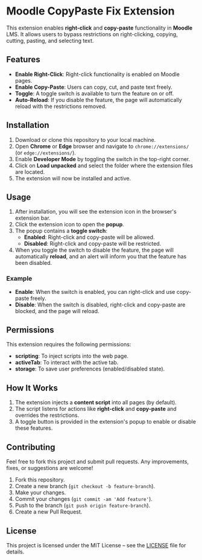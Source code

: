 # Moodle CopyPaste Fix Extension

This extension enables **right-click** and **copy-paste** functionality in **Moodle** LMS. It allows users to bypass restrictions on right-clicking, copying, cutting, pasting, and selecting text.

## Features

- **Enable Right-Click**: Right-click functionality is enabled on Moodle pages.
- **Enable Copy-Paste**: Users can copy, cut, and paste text freely.
- **Toggle**: A toggle switch is available to turn the feature on or off.
- **Auto-Reload**: If you disable the feature, the page will automatically reload with the restrictions removed.

## Installation

1. Download or clone this repository to your local machine.
2. Open **Chrome** or **Edge** browser and navigate to `chrome://extensions/` (or `edge://extensions/`).
3. Enable **Developer Mode** by toggling the switch in the top-right corner.
4. Click on **Load unpacked** and select the folder where the extension files are located.
5. The extension will now be installed and active.

## Usage

1. After installation, you will see the extension icon in the browser's extension bar.
2. Click the extension icon to open the **popup**.
3. The popup contains a **toggle switch**:
   - **Enabled**: Right-click and copy-paste will be allowed.
   - **Disabled**: Right-click and copy-paste will be restricted.
4. When you toggle the switch to disable the feature, the page will automatically **reload**, and an alert will inform you that the feature has been disabled.

### Example

- **Enable**: When the switch is enabled, you can right-click and use copy-paste freely.
- **Disable**: When the switch is disabled, right-click and copy-paste are blocked, and the page will reload.

## Permissions

This extension requires the following permissions:

- **scripting**: To inject scripts into the web page.
- **activeTab**: To interact with the active tab.
- **storage**: To save user preferences (enabled/disabled state).

## How It Works

1. The extension injects a **content script** into all pages (by default).
2. The script listens for actions like **right-click** and **copy-paste** and overrides the restrictions.
3. A toggle button is provided in the extension's popup to enable or disable these features.

## Contributing

Feel free to fork this project and submit pull requests. Any improvements, fixes, or suggestions are welcome!

1. Fork this repository.
2. Create a new branch (`git checkout -b feature-branch`).
3. Make your changes.
4. Commit your changes (`git commit -am 'Add feature'`).
5. Push to the branch (`git push origin feature-branch`).
6. Create a new Pull Request.

## License

This project is licensed under the MIT License – see the [LICENSE](LICENSE) file for details.
